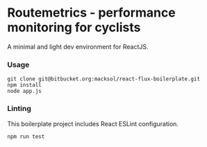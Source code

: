 Routemetrics - performance monitoring for cyclists
=====================

A minimal and light dev environment for ReactJS.

### Usage

```
git clone git@bitbucket.org:macksol/react-flux-boilerplate.git
npm install
node app.js
```

### Linting

This boilerplate project includes React ESLint configuration.

```
npm run test
```
